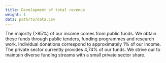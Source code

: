 ```yaml
---
title: Development of total revenue
weight: 1
data: path/to/data.csv
---
```


<div class="entwicklung"></div>

The majority (>85%) of our income comes from public funds. We obtain these funds through public tenders, funding programmes and research work. Individual donations correspond to approximately 1% of our income. The private sector currently provides 4,74% of our funds. We strive our to maintain diverse funding streams with a small private sector share.
